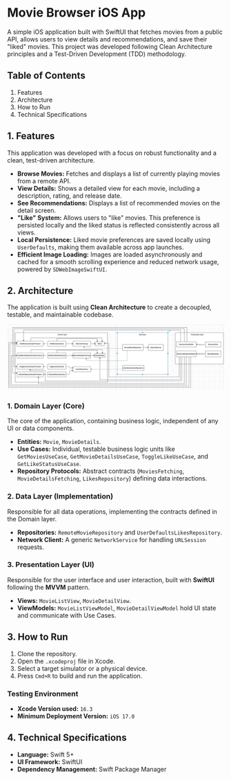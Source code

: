 # Movie Browser iOS App

A simple iOS application built with SwiftUI that fetches movies from a public API, allows users to view details and recommendations, and save their "liked" movies. This project was developed following Clean Architecture principles and a Test-Driven Development (TDD) methodology.

## Table of Contents
1.  Features
2.  Architecture
3.  How to Run
4.  Technical Specifications

## 1. Features
This application was developed with a focus on robust functionality and a clean, test-driven architecture.

* **Browse Movies:** Fetches and displays a list of currently playing movies from a remote API.
* **View Details:** Shows a detailed view for each movie, including a description, rating, and release date.
* **See Recommendations:** Displays a list of recommended movies on the detail screen.
* **"Like" System:** Allows users to "like" movies. This preference is persisted locally and the liked status is reflected consistently across all views.
* **Local Persistence:** Liked movie preferences are saved locally using `UserDefaults`, making them available across app launches.
* **Efficient Image Loading:** Images are loaded asynchronously and cached for a smooth scrolling experience and reduced network usage, powered by `SDWebImageSwiftUI`.

## 2. Architecture
The application is built using **Clean Architecture** to create a decoupled, testable, and maintainable codebase.

![Architecture Diagram](architecture_diagram.png)

### 1. Domain Layer (Core)
The core of the application, containing business logic, independent of any UI or data components.

* **Entities:** `Movie`, `MovieDetails`.
* **Use Cases:** Individual, testable business logic units like `GetMoviesUseCase`, `GetMovieDetailsUseCase`, `ToggleLikeUseCase`, and `GetLikeStatusUseCase`.
* **Repository Protocols:** Abstract contracts (`MoviesFetching`, `MovieDetailsFetching`, `LikesRepository`) defining data interactions.

### 2. Data Layer (Implementation)
Responsible for all data operations, implementing the contracts defined in the Domain layer.

* **Repositories:** `RemoteMovieRepository` and `UserDefaultsLikesRepository`.
* **Network Client:** A generic `NetworkService` for handling `URLSession` requests.

### 3. Presentation Layer (UI)
Responsible for the user interface and user interaction, built with **SwiftUI** following the **MVVM** pattern.

* **Views:** `MovieListView`, `MovieDetailView`.
* **ViewModels:** `MovieListViewModel`, `MovieDetailViewModel` hold UI state and communicate with Use Cases.

## 3. How to Run
1.  Clone the repository.
2.  Open the `.xcodeproj` file in Xcode.
3.  Select a target simulator or a physical device.
4.  Press `Cmd+R` to build and run the application.

### Testing Environment
* **Xcode Version used:** `16.3`
* **Minimum Deployment Version:** `iOS 17.0`

## 4. Technical Specifications
* **Language:** Swift 5+
* **UI Framework:** SwiftUI
* **Dependency Management:** Swift Package Manager
